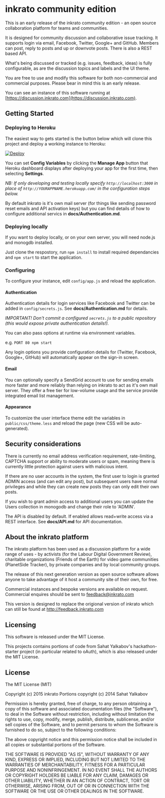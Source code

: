 # inkrato community edition

This is an early release of the inkrato community edition - an open source collaboration platform for teams and communities.

It is designed for community discussion and collaborative issue tracking. It supports login via email, Facebook, Twitter, Google+ and GitHub. Members can post, reply to posts and up or downvote posts. There is also a REST based API.

What's being discussed or tracked (e.g. issues, feedback, ideas) is fully configurable, as are the discussion topics and labels and the UI theme.

You are free to use and modify this software for both non-commercial and commercial purposes. Please bear in mind this is an early release.

You can see an instance of this software running at [https://discussion.inkrato.com](https://discussion.inkrato.com).

## Getting Started

### Deploying to Heroku

The easiest way to gets started is the button below which
will clone this project and deploy a working instance to Heroku:

[![Deploy](https://www.herokucdn.com/deploy/button.png)](https://heroku.com/deploy?template=https://github.com/inkrato/inkrato)

You can set **Config Variables** by clicking the **Manage App** button that Heroku dashboard displays after deploying your app for the first time, then selecting **Settings**.

*NB: If only developing and testing locally specify `http://localhost:3000` in place of `http://YOURAPPNAME.herokuapp.com/` in the configuration steps below.*

By default inkrato is it's own mail server (for things like sending password reset emails and API activation keys) but you can find details of how to configure additional servics in **docs/Authentication.md**.

### Deploying locally

If you want to deploy locally, or on your own server, you will need node.js and monogdb installed.

Just clone the respostory, run `npm install` to install required dependancies and `npm start` to start the application.

### Configuring

To configure your instance, edit `config/app.js` and reload the application.

#### Authentication

Authentication details for login services like Facebook and Twitter can be added in `config/secrets.js`. See **docs/Authentication.md** for details.

*IMPORTANT! Don't commit a configured `secrets.js` to a public repository (this would expose private authentication details!).*

You can also pass options at runtime via environment variables.

e.g. `PORT 80 npm start`

Any login options you provide configuration details for (Twitter, Facebook, Google+, GitHub) will automatically appear on the sign-in screen.

#### Email

You can optionally specify a SendGrid account to use for sending emails more faster and more reliably than relying on inkrato to act as it's own mail server. They offer a free tier for low-volume usage and the service provide integrated email list management.

#### Appearance

To customize the user interface theme edit the variables in `public/css/theme.less` and reload the page (new CSS will be auto-generated).

## Security considerations

There is currently no email address verification requirement, rate-limiting, CAPTCHA support or ability to moderate users or spam, meaning there is currently little protection against users with malicious intent.

If there are no user accounts in the system, the first user to login is granted ADMIN access (and can edit any post), but subsequent users have normal privileges and while they can create new posts they can only edit their own posts.

If you wish to grant admin access to additional users you can update the Users collection in monogodb and change their role to 'ADMIN'.

The API is disabled by default. If enabled allows read+write access via a REST interface. See **docs/API.md** for API documentation.

## About the inkrato platform

The inkrato platform has been used as a discussion platform for a wide range of uses - by activists (for the Labour Digital Government Review), charitable organizations (Friends of the Earth) for video game communities (PlanetSide Tracker), by private companies and by local community groups.

The release of this next generation version as open source software allows anyone to take advantage of it host a community site of their own, for free.

Commercial instances and bespoke versions are available on request. Commercial enquires should be sent to feedback@inkrato.com

This version is designed to replace the origional version of inkrato which can still be found at http://feedback.inkrato.com

## Licensing

This software is released under the MIT License.

This projects contains portions of code from Sahat Yalkabov's hackathon-starter project (in particular related to oAuth), which is also released under the MIT License.

License
-------

The MIT License (MIT)

Copyright (c) 2015 inkrato
Portions copyright (c) 2014 Sahat Yalkabov

Permission is hereby granted, free of charge, to any person obtaining a copy of this software and associated documentation files (the "Software"), to deal in the Software without restriction, including without limitation the rights to use, copy, modify, merge, publish, distribute, sublicense, and/or sell copies of the Software, and to permit persons to whom the Software is furnished to do so, subject to the following conditions:

The above copyright notice and this permission notice shall be included in all copies or substantial portions of the Software.

THE SOFTWARE IS PROVIDED "AS IS", WITHOUT WARRANTY OF ANY KIND, EXPRESS OR IMPLIED, INCLUDING BUT NOT LIMITED TO THE WARRANTIES OF MERCHANTABILITY, FITNESS FOR A PARTICULAR PURPOSE AND NONINFRINGEMENT. IN NO EVENT SHALL THE AUTHORS OR COPYRIGHT HOLDERS BE LIABLE FOR ANY CLAIM, DAMAGES OR OTHER LIABILITY, WHETHER IN AN ACTION OF CONTRACT, TORT OR OTHERWISE, ARISING FROM, OUT OF OR IN CONNECTION WITH THE SOFTWARE OR THE USE OR OTHER DEALINGS IN THE SOFTWARE.
